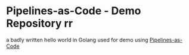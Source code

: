 # Pipelines-as-Code - Demo Repository rr

a badly written hello world in Golang used for demo using [Pipelines-as-Code](https://pipelinesascode.com)
